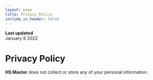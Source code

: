 ```yaml
---
layout: page
title: Privacy Policy
include_in_header: false
---
```


**Last updated**  
January 8 2022

# Privacy Policy
**HS Master** does not collect or store any of your personal information.